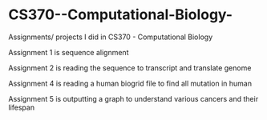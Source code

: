 # CS370--Computational-Biology-
Assignments/ projects I did in CS370 - Computational Biology

Assignment 1 is sequence alignment

Assignment 2 is reading the sequence to transcript and translate genome

Assignment 4 is reading a human biogrid file to find all mutation in human

Assignment 5 is outputting a graph to understand various cancers and their lifespan
